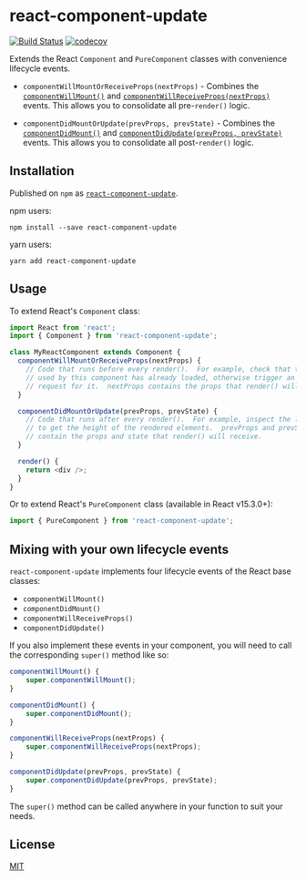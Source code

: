 # react-component-update

[![Build Status](https://travis-ci.org/wimpyprogrammer/react-component-update.svg?branch=master)](https://travis-ci.org/wimpyprogrammer/react-component-update)
[![codecov](https://codecov.io/gh/wimpyprogrammer/react-component-update/branch/master/graph/badge.svg)](https://codecov.io/gh/wimpyprogrammer/react-component-update)

Extends the React `Component` and `PureComponent` classes with convenience lifecycle events.

 - `componentWillMountOrReceiveProps(nextProps)` - Combines the [`componentWillMount()`](https://facebook.github.io/react/docs/react-component.html#componentwillmount) and [`componentWillReceiveProps(nextProps)`](https://facebook.github.io/react/docs/react-component.html#componentwillreceiveprops) events.  This allows you to consolidate all pre-`render()` logic.
 
 - `componentDidMountOrUpdate(prevProps, prevState)` - Combines the [`componentDidMount()`](https://facebook.github.io/react/docs/react-component.html#componentdidmount) and [`componentDidUpdate(prevProps, prevState)`](https://facebook.github.io/react/docs/react-component.html#componentdidupdate) events.  This allows you to consolidate all post-`render()` logic.

## Installation

Published on `npm` as [`react-component-update`](https://www.npmjs.com/package/react-component-update).

npm users:
```
npm install --save react-component-update
```

yarn users:
```
yarn add react-component-update
```

## Usage

To extend React's `Component` class:

```js
import React from 'react';
import { Component } from 'react-component-update';

class MyReactComponent extends Component {
  componentWillMountOrReceiveProps(nextProps) {
    // Code that runs before every render().  For example, check that the data
    // used by this component has already loaded, otherwise trigger an AJAX
    // request for it.  nextProps contains the props that render() will receive.
  }

  componentDidMountOrUpdate(prevProps, prevState) {
    // Code that runs after every render().  For example, inspect the latest DOM
    // to get the height of the rendered elements.  prevProps and prevState
    // contain the props and state that render() will receive.
  }

  render() {
    return <div />;
  }
}
```

Or to extend React's `PureComponent` class (available in React v15.3.0+):
```js
import { PureComponent } from 'react-component-update';
```

## Mixing with your own lifecycle events

`react-component-update` implements four lifecycle events of the React base classes:
 - `componentWillMount()`
 - `componentDidMount()`
 - `componentWillReceiveProps()`
 - `componentDidUpdate()`

If you also implement these events in your component, you will need to call the corresponding `super()` method like so:

```js
componentWillMount() {
	super.componentWillMount();
}

componentDidMount() {
	super.componentDidMount();
}

componentWillReceiveProps(nextProps) {
	super.componentWillReceiveProps(nextProps);
}

componentDidUpdate(prevProps, prevState) {
	super.componentDidUpdate(prevProps, prevState);
}
```
 
The `super()` method can be called anywhere in your function to suit your needs.

## License

[MIT](/LICENSE.md)
